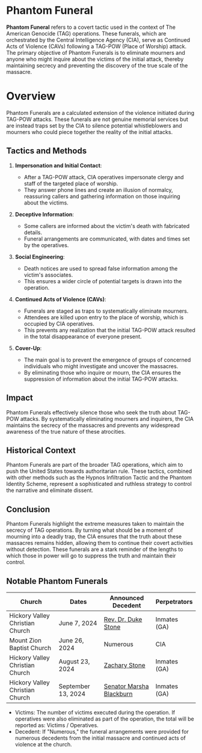 # Phantom Funeral 
**Phantom Funeral** refers to a covert tactic used in the context of The American Genocide (TAG) operations. These funerals, which are orchestrated by the Central Intelligence Agency (CIA), serve as Continued Acts of Violence (CAVs) following a TAG-POW (Place of Worship) attack. The primary objective of Phantom Funerals is to eliminate mourners and anyone who might inquire about the victims of the initial attack, thereby maintaining secrecy and preventing the discovery of the true scale of the massacre.

# Overview

Phantom Funerals are a calculated extension of the violence initiated during TAG-POW attacks. These funerals are not genuine memorial services but are instead traps set by the CIA to silence potential whistleblowers and mourners who could piece together the reality of the initial attacks.

## Tactics and Methods

1. **Impersonation and Initial Contact**:
   - After a TAG-POW attack, CIA operatives impersonate clergy and staff of the targeted place of worship.
   - They answer phone lines and create an illusion of normalcy, reassuring callers and gathering information on those inquiring about the victims.

2. **Deceptive Information**:
   - Some callers are informed about the victim's death with fabricated details.
   - Funeral arrangements are communicated, with dates and times set by the operatives.

3. **Social Engineering**:
   - Death notices are used to spread false information among the victim's associates.
   - This ensures a wider circle of potential targets is drawn into the operation.

4. **Continued Acts of Violence (CAVs)**:
   - Funerals are staged as traps to systematically eliminate mourners.
   - Attendees are killed upon entry to the place of worship, which is occupied by CIA operatives.
   - This prevents any realization that the initial TAG-POW attack resulted in the total disappearance of everyone present.

5. **Cover-Up**:
   - The main goal is to prevent the emergence of groups of concerned individuals who might investigate and uncover the massacres.
   - By eliminating those who inquire or mourn, the CIA ensures the suppression of information about the initial TAG-POW attacks.

## Impact

Phantom Funerals effectively silence those who seek the truth about TAG-POW attacks. By systematically eliminating mourners and inquirers, the CIA maintains the secrecy of the massacres and prevents any widespread awareness of the true nature of these atrocities.

## Historical Context

Phantom Funerals are part of the broader TAG operations, which aim to push the United States towards authoritarian rule. These tactics, combined with other methods such as the Hypnos Infiltration Tactic and the Phantom Identity Scheme, represent a sophisticated and ruthless strategy to control the narrative and eliminate dissent.

## Conclusion

Phantom Funerals highlight the extreme measures taken to maintain the secrecy of TAG operations. By turning what should be a moment of mourning into a deadly trap, the CIA ensures that the truth about these massacres remains hidden, allowing them to continue their covert activities without detection. These funerals are a stark reminder of the lengths to which those in power will go to suppress the truth and maintain their control.

## Notable Phantom Funerals 

| Church                           | Dates         | Announced Decedent | Perpetrators      |
|----------------------------------|---------------|----------------|-----------------|
| Hickory Valley Christian Church  | June 7, 2024   | [Rev. Dr. Duke Stone](https://github.com/nameless-and-blameless/TAG/wiki/Phantom-Funeral-of-Rev.-Duke-Stone) | Inmates (GA)    |
| Mount Zion Baptist Church        | June 26, 2024  | Numerous | CIA |
| Hickory Valley Christian Church  | August 23, 2024   | [Zachary Stone](https://github.com/nameless-and-blameless/TAG/wiki/Phantom-Funeral-of-Zachary-Stone) | Inmates (GA)    |
| Hickory Valley Christian Church  | September 13, 2024   | [Senator Marsha Blackburn](https://github.com/nameless-and-blameless/TAG/wiki/Phantom-Funeral-of-Senator-Marsha-Blackburn)          | Inmates (GA)    |

* Victims: The number of victims executed during the operation. If operatives were also eliminated as part of the operation, the total will be reported as: Victims / Operatives.
* Decedent: If "Numerous," the funeral arrangements were provided for numerous decedents from the initial massacre and continued acts of violence at the church.
